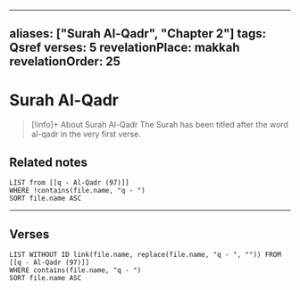 
---
aliases: ["Surah Al-Qadr", "Chapter 2"]
tags: Qsref
verses: 5
revelationPlace: makkah
revelationOrder: 25
---

# Surah Al-Qadr

> [!info]+ About Surah Al-Qadr
> The Surah has been titled after the word al-qadr in the very first verse.

## Related notes
```dataview
LIST from [[q - Al-Qadr (97)]]
WHERE !contains(file.name, "q - ")
SORT file.name ASC
```

---

## Verses
```dataview
LIST WITHOUT ID link(file.name, replace(file.name, "q - ", "")) FROM [[q - Al-Qadr (97)]]
WHERE contains(file.name, "q - ")
SORT file.name ASC
```

